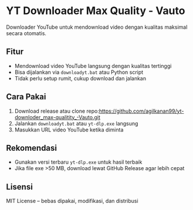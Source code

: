 # YT Downloader Max Quality - Vauto

Downloader YouTube untuk mendownload video dengan kualitas maksimal secara otomatis.

## Fitur
- Mendownload video YouTube langsung dengan kualitas tertinggi
- Bisa dijalankan via `downloadyt.bat` atau Python script
- Tidak perlu setup rumit, cukup download dan jalankan

## Cara Pakai
1. Download release atau clone repo:https://github.com/agilkanan99/yt-downloder_max-qualitity_-Vauto.git
2. Jalankan `downloadyt.bat` atau `yt-dlp.exe` langsung
3. Masukkan URL video YouTube ketika diminta

## Rekomendasi
- Gunakan versi terbaru `yt-dlp.exe` untuk hasil terbaik
- Jika file exe >50 MB, download lewat GitHub Release agar lebih cepat

## Lisensi
MIT License – bebas dipakai, modifikasi, dan distribusi




